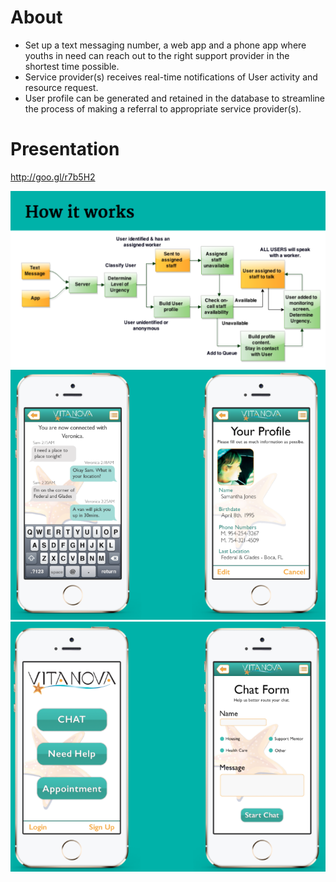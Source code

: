 
# About
* Set up a text messaging number, a web app and a phone app where youths in need can reach out to the right support provider in the shortest time possible.
* Service provider(s) receives real-time notifications of User activity and resource request.
* User profile can be generated and retained in the database to streamline the process of making a referral to appropriate service provider(s).


# Presentation
http://goo.gl/r7b5H2

![Design Workflow](https://raw.githubusercontent.com/HybridProgrammer/code4good/master/img/HowItWorks.png)
![Mockups](https://raw.githubusercontent.com/HybridProgrammer/code4good/master/img/screenshot1.png)
![Mockups](https://raw.githubusercontent.com/HybridProgrammer/code4good/master/img/screenshot2.png)
